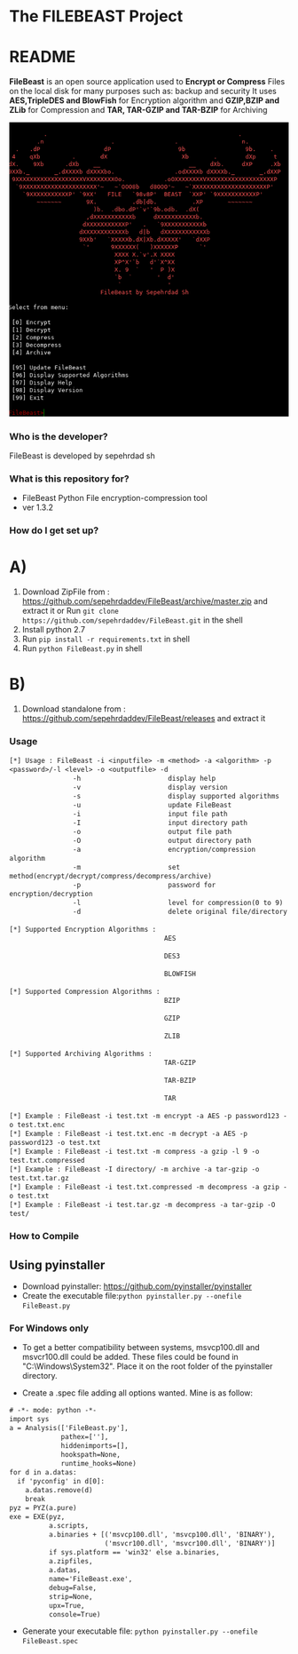 # The FILEBEAST Project #

# README #
__FileBeast__ is an open source application used to __Encrypt or Compress__ Files on the local disk
for many purposes such as: backup and security
It uses __AES,TripleDES and BlowFish__ for Encryption algorithm and __GZIP,BZIP and ZLib__ for Compression and 
__TAR, TAR-GZIP and TAR-BZIP__ for Archiving

<p align="center"><img src="./Pictures/FileBeast.png" alt="The FILEBEAST Project"></p>


### Who is the developer? ###

FileBeast is developed by sepehrdad sh

### What is this repository for? ###

* FileBeast Python File encryption-compression tool
* ver 1.3.2

### How do I get set up? ###
# A) #
1)  Download ZipFile from : https://github.com/sepehrdaddev/FileBeast/archive/master.zip and extract it or 
    Run `git clone https://github.com/sepehrdaddev/FileBeast.git` in the shell
2)  Install python 2.7
3)  Run `pip install -r requirements.txt` in shell
4)  Run `python FileBeast.py` in shell
# B) #
1)  Download standalone from : https://github.com/sepehrdaddev/FileBeast/releases and extract it

### Usage ###

```
[*] Usage : FileBeast -i <inputfile> -m <method> -a <algorithm> -p <password>/-l <level> -o <outputfile> -d
                -h                      display help
                -v                      display version
                -s                      display supported algorithms
                -u                      update FileBeast
                -i                      input file path
                -I                      input directory path
                -o                      output file path
                -O                      output directory path
                -a                      encryption/compression algorithm
                -m                      set method(encrypt/decrypt/compress/decompress/archive)
                -p                      password for encryption/decryption
                -l                      level for compression(0 to 9)
                -d                      delete original file/directory
        
[*] Supported Encryption Algorithms : 
                                       AES

                                       DES3

                                       BLOWFISH

[*] Supported Compression Algorithms : 
                                       BZIP

                                       GZIP

                                       ZLIB

[*] Supported Archiving Algorithms : 
                                       TAR-GZIP

                                       TAR-BZIP

                                       TAR

[*] Example : FileBeast -i test.txt -m encrypt -a AES -p password123 -o test.txt.enc
[*] Example : FileBeast -i test.txt.enc -m decrypt -a AES -p password123 -o test.txt
[*] Example : FileBeast -i test.txt -m compress -a gzip -l 9 -o test.txt.compressed
[*] Example : FileBeast -I directory/ -m archive -a tar-gzip -o test.txt.tar.gz
[*] Example : FileBeast -i test.txt.compressed -m decompress -a gzip -o test.txt
[*] Example : FileBeast -i test.tar.gz -m decompress -a tar-gzip -O test/

```

### How to Compile ###

## Using pyinstaller
* Download pyinstaller: https://github.com/pyinstaller/pyinstaller
* Create the executable file:`python pyinstaller.py --onefile FileBeast.py`

### For Windows only
* To get a better compatibility between systems, msvcp100.dll and msvcr100.dll could be added. These files could be found in "C:\Windows\System32\". Place it on the root folder of the pyinstaller directory.

* Create a .spec file adding all options wanted. Mine is as follow:

```
# -*- mode: python -*-
import sys
a = Analysis(['FileBeast.py'],
             pathex=[''],
             hiddenimports=[],
             hookspath=None,
             runtime_hooks=None)
for d in a.datas:
  if 'pyconfig' in d[0]: 
    a.datas.remove(d)
    break
pyz = PYZ(a.pure)
exe = EXE(pyz,
          a.scripts,
		  a.binaries + [('msvcp100.dll', 'msvcp100.dll', 'BINARY'),
						('msvcr100.dll', 'msvcr100.dll', 'BINARY')]
		  if sys.platform == 'win32' else a.binaries,
          a.zipfiles,
          a.datas,
          name='FileBeast.exe',
          debug=False,
          strip=None,
          upx=True,
          console=True)

```

* Generate your executable file: `python pyinstaller.py --onefile FileBeast.spec`

